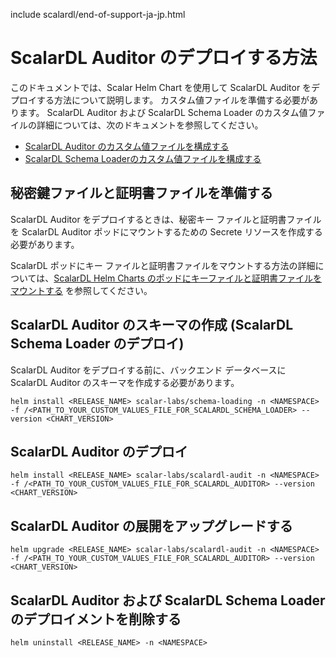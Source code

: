 include scalardl/end-of-support-ja-jp.html

# ScalarDL Auditor のデプロイする方法

このドキュメントでは、Scalar Helm Chart を使用して ScalarDL Auditor をデプロイする方法について説明します。 カスタム値ファイルを準備する必要があります。 ScalarDL Auditor および ScalarDL Schema Loader のカスタム値ファイルの詳細については、次のドキュメントを参照してください。

* [ScalarDL Auditor のカスタム値ファイルを構成する](configure-custom-values-scalardl-auditor.md)
* [ScalarDL Schema Loaderのカスタム値ファイルを構成する](configure-custom-values-scalardl-schema-loader.md)

## 秘密鍵ファイルと証明書ファイルを準備する

ScalarDL Auditor をデプロイするときは、秘密キー ファイルと証明書ファイルを ScalarDL Auditor ポッドにマウントするための Secrete リソースを作成する必要があります。

ScalarDL ポッドにキー ファイルと証明書ファイルをマウントする方法の詳細については、[ScalarDL Helm Charts のポッドにキーファイルと証明書ファイルをマウントする](mount-files-or-volumes-on-scalar-pods.md#scalardl-helm-charts-のポッドにキーファイルと証明書ファイルをマウントする) を参照してください。

## ScalarDL Auditor のスキーマの作成 (ScalarDL Schema Loader のデプロイ)

ScalarDL Auditor をデプロイする前に、バックエンド データベースに ScalarDL Auditor のスキーマを作成する必要があります。

```console
helm install <RELEASE_NAME> scalar-labs/schema-loading -n <NAMESPACE> -f /<PATH_TO_YOUR_CUSTOM_VALUES_FILE_FOR_SCALARDL_SCHEMA_LOADER> --version <CHART_VERSION>
```

## ScalarDL Auditor のデプロイ

```console
helm install <RELEASE_NAME> scalar-labs/scalardl-audit -n <NAMESPACE> -f /<PATH_TO_YOUR_CUSTOM_VALUES_FILE_FOR_SCALARDL_AUDITOR> --version <CHART_VERSION>
```

## ScalarDL Auditor の展開をアップグレードする

```console
helm upgrade <RELEASE_NAME> scalar-labs/scalardl-audit -n <NAMESPACE> -f /<PATH_TO_YOUR_CUSTOM_VALUES_FILE_FOR_SCALARDL_AUDITOR> --version <CHART_VERSION>
```

## ScalarDL Auditor および ScalarDL Schema Loader のデプロイメントを削除する

```console
helm uninstall <RELEASE_NAME> -n <NAMESPACE>
```
